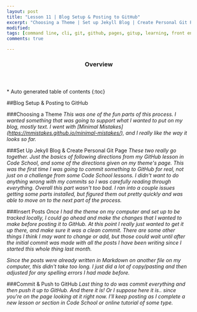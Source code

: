 ```yaml
---
layout: post
title: "Lesson 11 | Blog Setup & Posting to GitHub"
excerpt: "Choosing a Theme | Set up Jekyll Blog | Create Personal Git Page | Insert Posts | Commit & Push to GitHub"
modified: 
tags: [command line, cli, git, github, pages, gitup, learning, front end]
comments: true

---
```


<section id="table-of-contents" class="toc">
  <header>
    <h3>Overview</h3>
  </header>
<div id="drawer" markdown="1">
*  Auto generated table of contents
{:toc}
</div>
</section><!-- /#table-of-contents -->

##Blog Setup & Posting to GitHub

###Choosing a Theme
_This was one of the fun parts of this process. I wanted something that was going to support what I wanted to put on my blog, mostly text. I went with [Minimal Mistakes] (https://mmistakes.github.io/minimal-mistakes/), and I really like the way it looks so far._

###Set Up Jekyll Blog & Create Personal Git Page
_These two really go together. Just the basics of following directions from my GitHub lesson in Code School, and some of the directions given on my theme's page. This was the first time I was going to commit something to GitHub for real, not just on a challenge from some Code School lessons. I didn't want to do anything wrong with my commits so I was carefully reading through everything. Overall this part wasn't too bad. I ran into a couple issues getting some parts installed, but figured them out pretty quickly and was able to move on to the next part of the process._

###Insert Posts
_Once I had the theme on my computer and set up to be tracked locally, I could go ahead and make the changes that I wanted to make before posting it to GitHub. At this point I really just wanted to get it up there, and make sure it was a clean commit. There are some other things I think I may want to change or add, but those could wait until after the initial commit was made with all the posts I have been writing since I started this whole thing last month._

_Since the posts were already written in Markdown on another file on my computer, this didn't take too long. I just did a lot of copy/pasting and then adjusted for any spelling errors I had made before._

###Commit & Push to GitHub
_Last thing to do was commit everything and then push it up to GitHub. And there it is! Or I suppose here it is.. since you're on the page looking at it right now. I'll keep posting as I complete a new lesson or section in Code School or online tutorial of some type._ 
